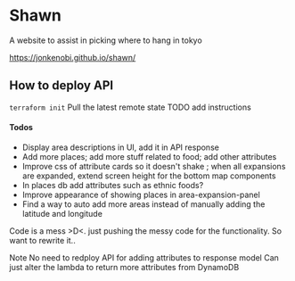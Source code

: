 # Shawn

A website to assist in picking where to hang in tokyo

https://jonkenobi.github.io/shawn/





## How to deploy API 

`terraform init`  Pull the latest remote state
TODO add instructions

#### Todos
* Display area descriptions in UI, add it in API response
* Add more places; add more stuff related to food; add other attributes
* Improve css of attribute cards so it doesn't shake ; when all expansions are expanded, extend screen height for the bottom map components 
* In places db add attributes such as ethnic foods?
* Improve appearance of showing places in area-expansion-panel
* Find a way to auto add more areas instead of manually adding the latitude and longitude

Code is a mess >D<. just pushing the messy code for the functionality. So want to rewrite it..

Note
No need to redploy API for adding attributes to response model
Can just alter the lambda to return more attributes from DynamoDB





